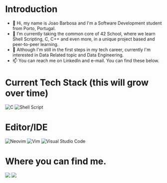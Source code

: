   # Introduction
- 👋 Hi, my name is Joao Barbosa and I'm a Software Development student from Porto, Portugal.
- 🌱 I’m currently taking the common core of 42 School, where we learn Shell Scripting, C, C++ and even more, in a unique project based and peer-to-peer learning.
- 👀 Although I'm still in the first steps in my tech career, currently I'm interested in Data Related topic and Data Engineering.  
- 📫 You can reach me on LinkedIn and e-mail. You can find these below.

 # Current Tech Stack (this will grow over time)
<p>

![C](https://img.shields.io/badge/c-%2300599C.svg?style=for-the-badge&logo=c&logoColor=white) 
![Shell Script](https://img.shields.io/badge/shell_script-%23121011.svg?style=for-the-badge&logo=gnu-bash&logoColor=white)
 </p>

# Editor/IDE
![Neovim](https://img.shields.io/badge/NeoVim-%2357A143.svg?&style=for-the-badge&logo=neovim&logoColor=white)
![Vim](https://img.shields.io/badge/VIM-%2311AB00.svg?style=for-the-badge&logo=vim&logoColor=white)
![Visual Studio Code](https://img.shields.io/badge/Visual%20Studio%20Code-0078d7.svg?style=for-the-badge&logo=visual-studio-code&logoColor=white)


  # Where you can find me.

<p>
<a> 
  
[<img src ="https://img.shields.io/badge/Gmail-D14836?style=for-the-badge&logo=gmail&logoColor=white">](mailto:joao8barbosa@gmail.com)
</a>
<a>
[<img src = "https://img.shields.io/badge/linkedin-%230077B5.svg?style=for-the-badge&logo=linkedin&logoColor=white">](www.linkedin.com/in/joao-albuquerque-barbosa)
</a> 
</p>

<!---
Jonniewalk30/Jonniewalk30 is a ✨ special ✨ repository because its `README.md` (this file) appears on your GitHub profile.
You can click the Preview link to take a look at your changes.
--->

